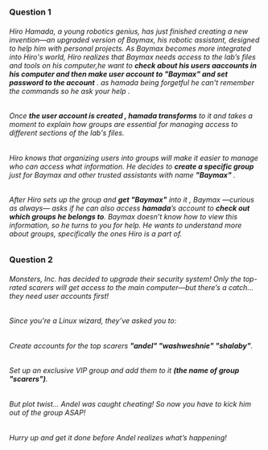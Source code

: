 <!--Question 1-->
<!--Strong-->
### Question 1 
###### Hiro Hamada, a young robotics genius, has just finished creating a new invention—an upgraded version of Baymax, his robotic assistant, designed to help him with personal projects. As Baymax becomes more integrated into Hiro's world, Hiro realizes that Baymax needs access to the lab’s files and tools on his computer,he want to **check about his users aaccounts in his computer and then make user account to *"Baymax"* and set password to the account** . as hamada being forgetful he can't remember the commands so he ask your help .

###### Once **the user account is created , hamada transforms** to it and takes a moment to explain how groups are essential for managing access to different sections of the lab's files.
###### Hiro knows that organizing users into groups will make it easier to manage who can access what information. He decides to **create a specific group** just for Baymax  and other trusted assistants with name **"Baymax"** .

###### After Hiro sets up the group and **get "Baymax"** into it , Baymax —curious as always— asks if he can also access **hamada**’s account to **check out which groups he belongs to**. Baymax doesn’t know how to view this information, so he turns to you for help. He wants to understand more about groups, specifically the ones Hiro is a part of.
  


### Question 2


###### Monsters, Inc. has decided to upgrade their security system! Only the top-rated scarers will get access to the main computer—but there’s a catch... they need user accounts first!

###### Since you're a Linux wizard, they’ve asked you to:

###### Create accounts for the top scarers **"andel" "washweshnie" "shalaby"**.
###### Set up an exclusive VIP group and add them to it **(the name of group "scarers")**.
###### But plot twist... Andel was caught cheating! So now you have to kick him out of the group ASAP!
###### Hurry up and get it done before Andel realizes what’s happening!
